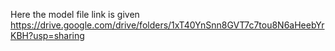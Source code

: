 Here the model file link is given https://drive.google.com/drive/folders/1xT40YnSnn8GVT7c7tou8N6aHeebYrKBH?usp=sharing
